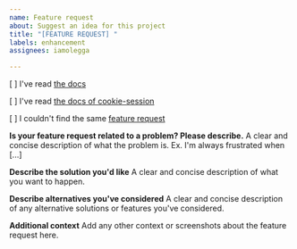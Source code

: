 ```yaml
---
name: Feature request
about: Suggest an idea for this project
title: "[FEATURE REQUEST] "
labels: enhancement
assignees: iamolegga

---
```


<!-- Please don't delete this template or we'll close your issue -->
<!-- Before creating an issue please make sure you are using the latest version. -->

[ ] I've read [the docs](https://github.com/iamolegga/nestjs-cookie-session/blob/master/README.md)

[ ] I've read [the docs of cookie-session](https://www.npmjs.com/package/cookie-session)

[ ] I couldn't find the same [feature request](https://github.com/iamolegga/nestjs-cookie-session/issues?q=is%3Aissue+label%3Aenhancement)

**Is your feature request related to a problem? Please describe.**
A clear and concise description of what the problem is. Ex. I'm always frustrated when [...]

**Describe the solution you'd like**
A clear and concise description of what you want to happen.

**Describe alternatives you've considered**
A clear and concise description of any alternative solutions or features you've considered.

**Additional context**
Add any other context or screenshots about the feature request here.
